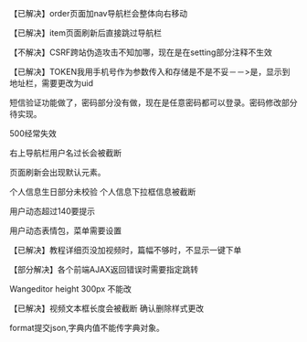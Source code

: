 【已解决】order页面加nav导航栏会整体向右移动

【已解决】item页面刷新后直接跳过导航栏

【不解决】CSRF跨站伪造攻击不知加哪，现在是在setting部分注释不生效

【已解决】TOKEN我用手机号作为参数传入和存储是不是不妥－－>是，显示到地址栏，需要更改为uid

短信验证功能做了，密码部分没有做，现在是任意密码都可以登录。密码修改部分待实现。

500经常失效

右上导航栏用户名过长会被截断

页面刷新会出现默认元素。

个人信息生日部分未校验
个人信息下拉框信息被截断

用户动态超过140要提示

用户动态表情包，菜单需要设置

【已解决】教程详细页没加视频时，篇幅不够时，不显示一键下单

【部分解决】各个前端AJAX返回错误时需要指定跳转

Wangeditor height 300px 不能改

【已解决】视频文本框长度会被截断
确认删除样式更改

format提交json,字典内值不能传字典对象。